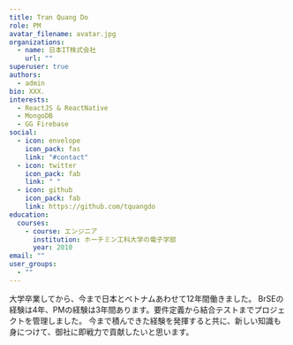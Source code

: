 ```yaml
---
title: Tran Quang Do
role: PM
avatar_filename: avatar.jpg
organizations:
  - name: 日本IT株式会社
    url: ""
superuser: true
authors:
  - admin
bio: XXX.
interests:
  - ReactJS & ReactNative
  - MongoDB
  - GG Firebase
social:
  - icon: envelope
    icon_pack: fas
    link: "#contact"
  - icon: twitter
    icon_pack: fab
    link: " "
  - icon: github
    icon_pack: fab
    link: https://github.com/tquangdo
education:
  courses:
    - course: エンジニア
      institution: ホーチミン工科大学の電子学部
      year: 2010
email: ""
user_groups:
  - ""
---
```


大学卒業してから、今まで日本とベトナムあわせて12年間働きました。
BrSEの経験は4年、PMの経験は3年間あります。要件定義から結合テストまでプロジェクトを管理しました。
今まで積んできた経験を発揮すると共に、新しい知識も身につけて、御社に即戦力で貢献したいと思います。
